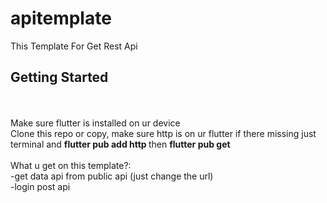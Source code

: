 # apitemplate 

This Template For Get Rest Api 

## Getting Started
<br><br>
Make sure flutter is installed on ur device <br>
Clone this repo or copy, make sure http is on ur flutter if there missing just terminal and <b>flutter pub add http </b> then <b>flutter pub get</b>
<br><br>
What u get on this template?:<br>
-get data api from public api (just change the url)<br>
-login post api 


